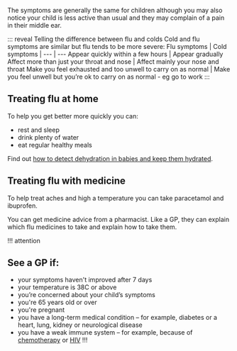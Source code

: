 The symptoms are generally the same for children although you may also notice your child is less active than usual and they may complain of a pain in their middle ear.

::: reveal Telling the difference between flu and colds
  Cold and flu symptoms are similar but flu tends to be more severe:
  Flu symptoms | Cold symptoms |
  --- | ---
  Appear quickly within a few hours | Appear gradually
  Affect more than just your throat and nose | Affect mainly your nose and throat 
  Make you feel exhausted and too unwell to carry on as normal | Make you feel unwell but you’re ok to carry on as normal - eg go to work
:::

## Treating flu at home

To help you get better more quickly you can:

- rest and sleep 
- drink plenty of water
- eat regular healthy meals

Find out [how to detect dehydration in babies and keep them hydrated](#).

## Treating flu with medicine

To help treat aches and high a temperature you can take paracetamol and ibuprofen.

You can get medicine advice from a pharmacist. Like a GP, they can explain which flu medicines to take and explain how to take them.

!!! attention
  ## See a GP if: 
  * your symptoms haven't improved after 7 days
  * your temperature is 38C or above
  * you’re concerned about your child’s symptoms
  * you're 65 years old or over
  * you're pregnant 
  * you have a long-term medical condition – for example, diabetes or a heart, lung, kidney or neurological disease
  * you have a weak immune system – for example, because of [chemotherapy](http://www.nhs.uk/conditions/Chemotherapy/Pages/Definition.aspx) or [HIV](http://www.nhs.uk/Conditions/HIV/Pages/Introduction.aspx)
!!!